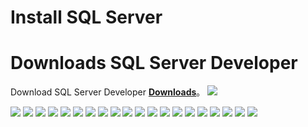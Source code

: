 # Install SQL Server

# Downloads SQL Server Developer
Download SQL Server Developer [**Downloads**](https://www.microsoft.com/zh-tw/sql-server/sql-server-downloads "在新分頁開啓鏈接")。
 ![](https://github.com/AdamXu23/Database/blob/main/MSSQL/Install%20SQL%20Server%20Developer/Image/Download%20SQL%20Server%20Developer.PNG)

 
 ![](https://github.com/AdamXu23/Database/blob/main/MSSQL/Install%20SQL%20Server%20Developer/Image/Install1.png)
 ![](https://github.com/AdamXu23/Database/blob/main/MSSQL/Install%20SQL%20Server%20Developer/Image/Install2.png)
 ![](https://github.com/AdamXu23/Database/blob/main/MSSQL/Install%20SQL%20Server%20Developer/Image/Install3.png)
 ![](https://github.com/AdamXu23/Database/blob/main/MSSQL/Install%20SQL%20Server%20Developer/Image/Install4.png)
 ![](https://github.com/AdamXu23/Database/blob/main/MSSQL/Install%20SQL%20Server%20Developer/Image/Install5.png)
 ![](https://github.com/AdamXu23/Database/blob/main/MSSQL/Install%20SQL%20Server%20Developer/Image/Install6.png)
 ![](https://github.com/AdamXu23/Database/blob/main/MSSQL/Install%20SQL%20Server%20Developer/Image/Install7.png)
 ![](https://github.com/AdamXu23/Database/blob/main/MSSQL/Install%20SQL%20Server%20Developer/Image/Install8.png)
 ![](https://github.com/AdamXu23/Database/blob/main/MSSQL/Install%20SQL%20Server%20Developer/Image/Install9.png)
 ![](https://github.com/AdamXu23/Database/blob/main/MSSQL/Install%20SQL%20Server%20Developer/Image/Install10.png)
 ![](https://github.com/AdamXu23/Database/blob/main/MSSQL/Install%20SQL%20Server%20Developer/Image/Install11.png)
 ![](https://github.com/AdamXu23/Database/blob/main/MSSQL/Install%20SQL%20Server%20Developer/Image/Install12.png)
 ![](https://github.com/AdamXu23/Database/blob/main/MSSQL/Install%20SQL%20Server%20Developer/Image/Install13.png)
 ![](https://github.com/AdamXu23/Database/blob/main/MSSQL/Install%20SQL%20Server%20Developer/Image/Install14.png)
 ![](https://github.com/AdamXu23/Database/blob/main/MSSQL/Install%20SQL%20Server%20Developer/Image/Install15.png)
 ![](https://github.com/AdamXu23/Database/blob/main/MSSQL/Install%20SQL%20Server%20Developer/Image/Install16.png)
 ![](https://github.com/AdamXu23/Database/blob/main/MSSQL/Install%20SQL%20Server%20Developer/Image/Install17.png)
 ![](https://github.com/AdamXu23/Database/blob/main/MSSQL/Install%20SQL%20Server%20Developer/Image/Install18.png)
 ![](https://github.com/AdamXu23/Database/blob/main/MSSQL/Install%20SQL%20Server%20Developer/Image/Install19.png)
 ![](https://github.com/AdamXu23/Database/blob/main/MSSQL/Install%20SQL%20Server%20Developer/Image/Install20.png)
